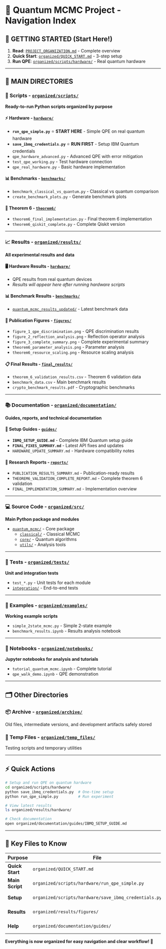# 🎯 Quantum MCMC Project - Navigation Index

## 🚀 **GETTING STARTED** (Start Here!)

1. **Read**: [`PROJECT_ORGANIZATION.md`](PROJECT_ORGANIZATION.md) - Complete overview
2. **Quick Start**: [`organized/QUICK_START.md`](organized/QUICK_START.md) - 3-step setup
3. **Run QPE**: [`organized/scripts/hardware/`](organized/scripts/hardware/) - Real quantum hardware

---

## 📂 **MAIN DIRECTORIES**

### **🔬 Scripts** - [`organized/scripts/`](organized/scripts/)
**Ready-to-run Python scripts organized by purpose**

#### **⚡ Hardware** - [`hardware/`](organized/scripts/hardware/)
- **`run_qpe_simple.py`** ⭐ **START HERE** - Simple QPE on real quantum hardware  
- **`save_ibmq_credentials.py`** ⭐ **RUN FIRST** - Setup IBM Quantum credentials
- `qpe_hardware_advanced.py` - Advanced QPE with error mitigation
- `test_qpe_working.py` - Test hardware connection
- `qpe_real_hardware.py` - Basic hardware implementation

#### **📊 Benchmarks** - [`benchmarks/`](organized/scripts/benchmarks/)
- `benchmark_classical_vs_quantum.py` - Classical vs quantum comparison
- `create_benchmark_plots.py` - Generate benchmark plots

#### **🧮 Theorem 6** - [`theorem6/`](organized/scripts/theorem6/)
- `theorem6_final_implementation.py` - Final theorem 6 implementation
- `theorem6_qiskit_complete.py` - Complete Qiskit version

---

### **📈 Results** - [`organized/results/`](organized/results/)
**All experimental results and data**

#### **🖥️ Hardware Results** - [`hardware/`](organized/results/hardware/)
- QPE results from real quantum devices
- *Results will appear here after running hardware scripts*

#### **📊 Benchmark Results** - [`benchmarks/`](organized/results/benchmarks/)
- [`quantum_mcmc_results_updated/`](organized/results/benchmarks/quantum_mcmc_results_updated/) - Latest benchmark data

#### **🎨 Publication Figures** - [`figures/`](organized/results/figures/)
- `figure_1_qpe_discrimination.png` - QPE discrimination results
- `figure_2_reflection_analysis.png` - Reflection operator analysis  
- `figure_3_complete_summary.png` - Complete experimental summary
- `theorem6_parameter_analysis.png` - Parameter analysis
- `theorem6_resource_scaling.png` - Resource scaling analysis

#### **📋 Final Results** - [`final_results/`](organized/results/final_results/)
- `theorem_6_validation_results.csv` - Theorem 6 validation data
- `benchmark_data.csv` - Main benchmark results
- `crypto_benchmark_results.pdf` - Cryptographic benchmarks

---

### **📚 Documentation** - [`organized/documentation/`](organized/documentation/)
**Guides, reports, and technical documentation**

#### **📖 Setup Guides** - [`guides/`](organized/documentation/guides/)
- **`IBMQ_SETUP_GUIDE.md`** - Complete IBM Quantum setup guide
- **`FINAL_FIXES_SUMMARY.md`** - Latest API fixes and updates
- `HARDWARE_UPDATE_SUMMARY.md` - Hardware compatibility notes

#### **📄 Research Reports** - [`reports/`](organized/documentation/reports/)  
- `PUBLICATION_RESULTS_SUMMARY.md` - Publication-ready results
- `THEOREM6_VALIDATION_COMPLETE_REPORT.md` - Complete theorem 6 validation
- `FINAL_IMPLEMENTATION_SUMMARY.md` - Implementation overview

---

### **💻 Source Code** - [`organized/src/`](organized/src/)
**Main Python package and modules**

- [`quantum_mcmc/`](organized/src/quantum_mcmc/) - Core package
  - [`classical/`](organized/src/quantum_mcmc/classical/) - Classical MCMC
  - [`core/`](organized/src/quantum_mcmc/core/) - Quantum algorithms  
  - [`utils/`](organized/src/quantum_mcmc/utils/) - Analysis tools

---

### **🧪 Tests** - [`organized/tests/`](organized/tests/)
**Unit and integration tests**

- `test_*.py` - Unit tests for each module
- [`integration/`](organized/tests/integration/) - End-to-end tests

---

### **📝 Examples** - [`organized/examples/`](organized/examples/)
**Working example scripts**

- `simple_2state_mcmc.py` - Simple 2-state example
- `benchmark_results.ipynb` - Results analysis notebook

---

### **📓 Notebooks** - [`organized/notebooks/`](organized/notebooks/)
**Jupyter notebooks for analysis and tutorials**

- `tutorial_quantum_mcmc.ipynb` - Complete tutorial
- `qpe_walk_demo.ipynb` - QPE demonstration

---

## 🗂️ **Other Directories**

### **📦 Archive** - [`organized/archive/`](organized/archive/)
Old files, intermediate versions, and development artifacts safely stored

### **🔧 Temp Files** - [`organized/temp_files/`](organized/temp_files/)
Testing scripts and temporary utilities

---

## ⚡ **Quick Actions**

```bash
# Setup and run QPE on quantum hardware
cd organized/scripts/hardware/
python save_ibmq_credentials.py  # One-time setup
python run_qpe_simple.py         # Run experiment

# View latest results  
ls organized/results/hardware/

# Check documentation
open organized/documentation/guides/IBMQ_SETUP_GUIDE.md
```

---

## 🎯 **Key Files to Know**

| Purpose | File | Description |
|---------|------|-------------|
| **Quick Start** | `organized/QUICK_START.md` | 3-step setup guide |
| **Main Script** | `organized/scripts/hardware/run_qpe_simple.py` | QPE on real hardware |
| **Setup** | `organized/scripts/hardware/save_ibmq_credentials.py` | Save IBM credentials |
| **Results** | `organized/results/figures/` | Publication figures |
| **Help** | `organized/documentation/guides/` | Setup & troubleshooting |

**Everything is now organized for easy navigation and clear workflow! 🎉**